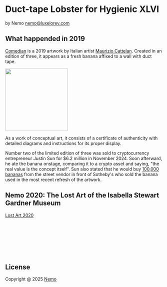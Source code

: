 
# Duct-tape Lobster for Hygienic XLVI

by Nemo <nemo@luxelorev.com>

## What happended in 2019

[Comedian](https://en.wikipedia.org/wiki/Comedian_(artwork)) is a 2019 artwork by Italian artist [Maurizio Cattelan](https://en.wikipedia.org/wiki/Maurizio_Cattelan). Created in an edition of three, it appears as a fresh banana affixed to a wall with duct tape. 

<img height="200" src="https://upload.wikimedia.org/wikipedia/en/d/d7/COMEDIAN_banana_artwork.jpg">

As a work of conceptual art, it consists of a certificate of authenticity with detailed diagrams and instructions for its proper display.

Number two of the limited edition of three was sold to cryptocurrency entrepreneur Justin Sun for $6.2 million in November 2024. Soon afterward, he ate the banana onstage, comparing it to a crypto asset and saying, "the real value is the concept itself". Sun also stated that he would buy [100,000 bananas](https://www.artnews.com/art-news/news/justin-sun-offers-to-buy-100000-bananas-from-fruit-vendor-1234725335/) from the street vendor in front of Sotheby's who sold the banana used in the most recent refresh of the artwork.



## Nemo 2020: The Lost Art of the Isabella Stewart Gardner Museum

[Lost Art 2020](https://artist-nemo.github.io/lostart/)



<br/>
<br/>
<br/>
<br/>
<br/>
<br/>

## License

Copyright @ 2025 [Nemo](mailto://nemo@luxelorev.com)

